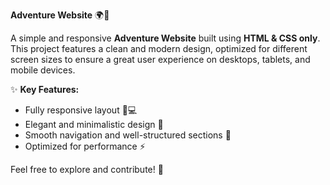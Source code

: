 **Adventure Website** 🌍🚀  

A simple and responsive **Adventure Website** built using **HTML & CSS only**. This project features a clean and modern design, optimized for different screen sizes to ensure a great user experience on desktops, tablets, and mobile devices.  

✨ **Key Features:**  
- Fully responsive layout 📱💻  
- Elegant and minimalistic design 🎨  
- Smooth navigation and well-structured sections 🔗  
- Optimized for performance ⚡  

Feel free to explore and contribute! 🚀
